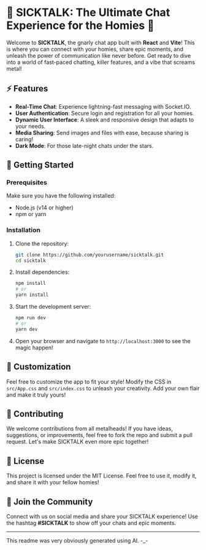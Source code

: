# 🤘 SICKTALK: The Ultimate Chat Experience for the Homies 🤘

Welcome to **SICKTALK**, the gnarly chat app built with **React** and **Vite**! This is where you can connect with your homies, share epic moments, and unleash the power of communication like never before. Get ready to dive into a world of fast-paced chatting, killer features, and a vibe that screams metal!

## ⚡ Features

- **Real-Time Chat**: Experience lightning-fast messaging with Socket.IO.
- **User Authentication**: Secure login and registration for all your homies.
- **Dynamic User Interface**: A sleek and responsive design that adapts to your needs.
- **Media Sharing**: Send images and files with ease, because sharing is caring!
- **Dark Mode**: For those late-night chats under the stars.

## 🚀 Getting Started

### Prerequisites

Make sure you have the following installed:

- Node.js (v14 or higher)
- npm or yarn

### Installation

1. Clone the repository:
   ```bash
   git clone https://github.com/yourusername/sicktalk.git
   cd sicktalk
   ```

2. Install dependencies:
   ```bash
   npm install
   # or
   yarn install
   ```

3. Start the development server:
   ```bash
   npm run dev
   # or
   yarn dev
   ```

4. Open your browser and navigate to `http://localhost:3000` to see the magic happen!

## 🎨 Customization

Feel free to customize the app to fit your style! Modify the CSS in `src/App.css` and `src/index.css` to unleash your creativity. Add your own flair and make it truly yours!

## 🤘 Contributing

We welcome contributions from all metalheads! If you have ideas, suggestions, or improvements, feel free to fork the repo and submit a pull request. Let's make SICKTALK even more epic together!

## 📜 License

This project is licensed under the MIT License. Feel free to use it, modify it, and share it with your fellow homies!

## 🤘 Join the Community

Connect with us on social media and share your SICKTALK experience! Use the hashtag **#SICKTALK** to show off your chats and epic moments.

---

This readme was very obviously generated using AI. -_-